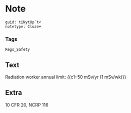 # Note
```
guid: tiNytOp`t<
notetype: Cloze+
```

### Tags
```
Regs_Safety
```

## Text
Radiation worker annual limit: {{c1::50 mSv/yr (1 mSv/wk)}}

## Extra
10 CFR 20, NCRP 116
